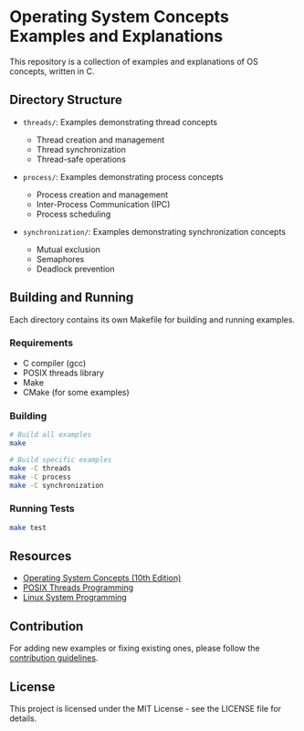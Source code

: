 # Operating System Concepts Examples and Explanations

This repository is a collection of examples and explanations of OS concepts, written in C.

## Directory Structure

- `threads/`: Examples demonstrating thread concepts
  - Thread creation and management
  - Thread synchronization
  - Thread-safe operations

- `process/`: Examples demonstrating process concepts
  - Process creation and management
  - Inter-Process Communication (IPC)
  - Process scheduling

- `synchronization/`: Examples demonstrating synchronization concepts
  - Mutual exclusion
  - Semaphores
  - Deadlock prevention

## Building and Running

Each directory contains its own Makefile for building and running examples.

### Requirements

- C compiler (gcc)
- POSIX threads library
- Make
- CMake (for some examples)

### Building

```bash
# Build all examples
make

# Build specific examples
make -C threads
make -C process
make -C synchronization
```

### Running Tests

```bash
make test
```

## Resources

- [Operating System Concepts (10th Edition)](https://codex.cs.yale.edu/avi/os-book/OS10-global/)
- [POSIX Threads Programming](https://computing.llnl.gov/tutorials/pthreads/)
- [Linux System Programming](http://shop.oreilly.com/product/0636920026892.do)

## Contribution

For adding new examples or fixing existing ones, please follow the [contribution guidelines](CONTRIBUTING.md).

## License

This project is licensed under the MIT License - see the LICENSE file for details.

